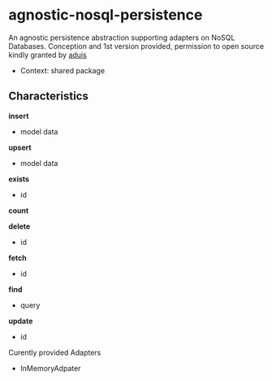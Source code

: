 # agnostic-nosql-persistence

An agnostic persistence abstraction supporting adapters on NoSQL Databases.
Conception and 1st version provided, permission to open source kindly granted by [aduis]

- Context: shared package

Characteristics
---------------
**insert**
+ model data

**upsert**
+ model data

**exists**
+ id

**count**

**delete**
+ id

**fetch**
+ id

**find**
+ query

**update**
+ id

Curently provided Adapters
+ InMemoryAdpater


[aduis]: https://github.com/aduis
